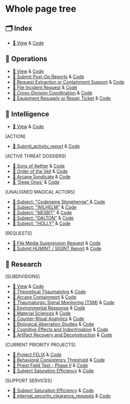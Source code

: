# Whole page tree 

## 🗂 Index
- [📘 View](https://bodaga.github.io/Bodaga/) & [Code](https://github.com/Bodaga/Bodaga/blob/main/index.html)

## 🧩 Operations
- [📘 View](https://bodaga.github.io/Bodaga/operations.html) & [Code](operations.html)
- [📘 Submit Post-Op Reports](https://bodaga.github.io/Bodaga/post_op_report.html) & [Code](post_op_report.html)
- [📘 Request Extraction or Containment Support](https://bodaga.github.io/Bodaga/request_extraction.html) & [Code](request_extraction.html)
- [📘 File Incident Request](https://bodaga.github.io/Bodaga/file_incident.html) & [Code](file_incident.html)
- [📘 Cross-Division Coordination](https://bodaga.github.io/Bodaga/request_coordination.html) & [Code](request_coordination.html)
- [📘 Equipment Resupply or Repair Ticket](https://bodaga.github.io/Bodaga/equipment_resupply.html) & [Code](https://github.com/Bodaga/Bodaga/blob/main/equipment_resupply.html)
  

## 🧩 Intelligence
- [📘 View](https://bodaga.github.io/Bodaga/intelligence.html) & [Code](https://github.com/Bodaga/Bodaga/blob/main/intelligence.html)

[ACTION]
- [📘 Submit_activity_report](https://bodaga.github.io/Bodaga/submit_activity_report.html) & [Code](submit_activity_report.html)
  
[ACTIVE THREAT DOSSIERS]
- [📘 Sons of Aether](https://bodaga.github.io/Bodaga/soa.html) & [Code](soa.html)
- [📘 Order of the Veil](https://bodaga.github.io/Bodaga/ootv.html) & [Code](ootv.html)
- [📘 Arcane Syndicate](https://bodaga.github.io/Bodaga/arcane_syndicate.html) & [Code](arcane_syndicate.html)
- [📘 'Deep Ones'](https://bodaga.github.io/Bodaga/deep_ones.html) & [Code](deep_ones.html)
  
[UNALIGNED MAGICAL ACTORS]
- [📘 Subject: "Codename Stonehenge" ](https://bodaga.github.io/Bodaga/post_djoser_briefing.html) & [Code](post_djoser_briefing.html)
- [📘 Subject: "WILHELM"](https://bodaga.github.io/Bodaga/wilhelm.html) & [Code](wilhelm.html)
- [📘 Subject: "NESBIT"](https://bodaga.github.io/Bodaga/nesbitt.html) & [Code](nesbitt.html)
- [📘 Subject: "DALTON"](https://bodaga.github.io/Bodaga/dalton.html) & [Code](dalton.html)
- [📘 Subject: "HOLLY"](https://bodaga.github.io/Bodaga/holly.html) & [Code](holly.html)
  
[REQUESTS]
- [📘 File Media Suppression Request](https://bodaga.github.io/Bodaga/file_media_suppression.html) & [Code](file_media_suppression.html)
- [📘 Submit HUMINT / SIGINT Report](https://bodaga.github.io/Bodaga/submit_humint_sigint.html) & [Code](submit_humint_sigint.html)

## 🧩 Research
[SUBDIVISIONS]
- [📘 View](https://bodaga.github.io/Bodaga/research.html) & [Code](https://github.com/Bodaga/Bodaga/blob/main/research.html)
- [📘 Theoretical Thaumatolog](https://bodaga.github.io/Bodaga/theoretical_thaumatology.html) & [Code](https://github.com/Bodaga/Bodaga/blob/main/theoretical_thaumatology.html)
- [📘 Arcane Containment](https://bodaga.github.io/Bodaga/arcane_containment.html) & [Code](https://github.com/Bodaga/Bodaga/blob/main/arcane_containment.html)
- [📘 Thaumaturgic Signal Monitoring (TSM)](https://bodaga.github.io/Bodaga/thaumaturgic_signal_monitoring.html) & [Code](https://github.com/Bodaga/Bodaga/blob/main/thaumaturgic_signal_monitoring.html)
- [📘 Environmental Response](https://bodaga.github.io/Bodaga/environmental_response.html) & [Code](https://github.com/Bodaga/Bodaga/blob/main/environmental_response.html)
- [📘 Material Sciences](https://bodaga.github.io/Bodaga/material_sciences.html) & [Code](https://github.com/Bodaga/Bodaga/blob/main/material_sciences.html)
- [📘 Counter-Ritual Analytics](https://bodaga.github.io/Bodaga/counter_ritual_analytics.html) & [Code](https://github.com/Bodaga/Bodaga/blob/main/counter_ritual_analytics.html)
- [📘 Biological Aberration Studies](https://bodaga.github.io/Bodaga/biological_aberration_studies.html) & [Code](https://github.com/Bodaga/Bodaga/blob/main/biological_aberration_studies.html)
- [📘 Cognitive Effects and Indoctrination](https://bodaga.github.io/Bodaga/cognitive_effects.html) & [Code](https://github.com/Bodaga/Bodaga/blob/main/cognitive_effects.html)
- [📘 Artifact Recovery and Deconstruction](https://bodaga.github.io/Bodaga/artifact_recovery.html) & [Code](https://github.com/Bodaga/Bodaga/blob/main/artifact_recovery.html)

[CURRENT PRIORITY PROJECTS]
- [📘 Project FELIX](https://bodaga.github.io/Bodaga/project_felix.html) & [Code](https://github.com/Bodaga/Bodaga/blob/main/project_felix.html)
- [📘 Behavioral Consistency Threshold](https://bodaga.github.io/Bodaga/behavioral_threshold.html) & [Code](https://github.com/Bodaga/Bodaga/blob/main/behavioral_threshold.html)
- [📘 Priest Field Test - Phase II](https://bodaga.github.io/Bodaga/priest_field_test.html) & [Code](https://github.com/Bodaga/Bodaga/blob/main/priest_field_test.html)
- [📘 Subject Saturation Efficiency](https://bodaga.github.io/Bodaga/subject_saturation_efficiency.html) & [Code](https://github.com/Bodaga/Bodaga/blob/main/subject_saturation_efficiency.html)


[SUPPORT SERVICES]
- [📘 Subject Saturation Efficiency](https://bodaga.github.io/Bodaga/site_logistics&engineering.html) & [Code](site_logistics&engineering.html)
- [📘 internal_security_clearance_requests](https://bodaga.github.io/Bodaga/internal_security_clearance_requests.html) & [Code](internal_security_clearance_requests.html)
